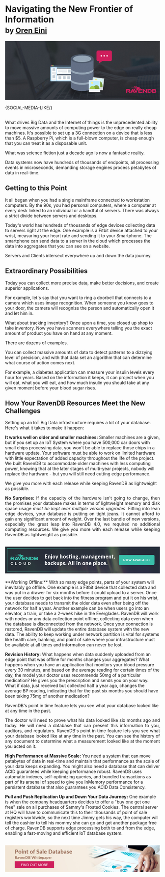 # Navigating the New Frontier of Information <br/><small>by <a href="mailto:ayende@hibernatingrhinos.com">Oren Eini</a></small>

![Navigating the New Frontier of Information: Big Data in IoT](images/nosql-databases-navigating-the-new-frontier-of-information-in-big-data-and-iot.jpg)

{SOCIAL-MEDIA-LIKE/}

<br/>
What drives Big Data and the Internet of things is the unprecedented ability to move massive amounts of computing power to the edge on really cheap machines. It's possible to set up a 3G connection on a device that is less than $5. A Raspberry Pi, which is a full-blown computer, is cheap enough that you can treat it as a disposable unit.

What was science fiction just a decade ago is now a fantastic reality.

Data systems now have hundreds of thousands of endpoints, all processing events in microseconds, demanding storage engines process petabytes of data in real-time.

## Getting to this Point

It all began when you had a single mainframe connected to workstation computers. By the 90s, you had personal computers, where a computer at every desk linked to an individual or a handful of servers. There was always a strict divide between servers and desktops.

Today's world has hundreds of thousands of edge devices collecting data to servers right at the edge. One example is a Fitbit device attached to your wrist, measuring your heart rate and sending it to your Smartphone. The smartphone can send data to a server in the cloud which processes the data into aggregates that you can see on a website.

Servers and Clients intersect everywhere up and down the data journey.

## Extraordinary Possibilities

Today you can collect more precise data, make better decisions, and create superior applications.

For example, let's say that you want to ring a doorbell that connects to a camera which uses image recognition. When someone you know goes to your door, the camera will recognize the person and automatically open it and let him in.

What about tracking inventory? Once upon a time, you closed up shop to take inventory. Now you have scanners everywhere telling you the exact amount of product you have on hand at any moment.

There are dozens of examples.

You can collect massive amounts of data to detect patterns to a dizzying level of precision, and with that data set an algorithm that can determine what course of action comes next.

For example, a diabetes application can measure your insulin levels every hour for years. Based on the information it keeps, it can project when you will eat, what you will eat, and how much insulin you should take at any given moment before your blood sugar rises.

## How Your RavenDB Resources Meet the New Challenges

Setting up an IoT Big Data infrastructure requires a lot of your database. Here's what it takes to make it happen:

**It works well on older and smaller machines:** Smaller machines are a given, but if you set up an IoT System where you have 500,000 car doors with small chips processing data, you won't be able to replace those chips in a hardware update. Your software must be able to work on limited hardware with little expectation of added capacity throughout the life of the project. We built RavenDB to accommodate older machines with less computing power, knowing that at the later stages of multi-year projects, nobody will replace the hardware - but you will still need cutting edge performance.

<div class="pull-left margin-right">
    <div class="quote-textbox-left">
		We give you more with each release while keeping RavenDB as lightweight as possible.
    </div>
</div>
<p style="text-align:justify">
<strong>No Surprises:</strong> If the capacity of the hardware isn't going to change, then the promises your database makes in terms of lightweight memory and disk space usage <em>must be kept over multiple version upgrades</em>. Fitting into lean edge devices, your database is putting on tight jeans. It cannot afford to gain any significant amount of weight. Over the last bundle of new versions, especially the great leap into RavenDB 4.0, we required no additional computing resources. We give you more with each release while keeping RavenDB as lightweight as possible.</p>
<br/>
<div class="text-center margin-bottom">
    <a href="https://cloud.ravendb.net"><img src="images/ravendb-cloud.png" alt="Managed Cloud Hosting"/></a>
</div>
<br/>
**Working Offline:** With so many edge points, parts of your system will inevitably go offline. One example is a Fitbit device that collected data and was put in a drawer for six months before it could upload to a server. Once the user decides to get back into the fitness program and put it on his wrist, your database needs to transmit the older data even after being off the network for half a year. Another example can be when users go into an elevator, a train, or take a 2-week hike in the Everglades. RavenDB will work with nodes or any data collection point offline, collecting data even when the database is disconnected from the network. Once your connection is restored, RavenDB will update the entire database system with the new data. The ability to keep working under network partition is vital for systems like health care, banking, and point of sale where your infrastructure must be available at all times and information can never be lost.

**Revision History:** What happens when data suddenly uploaded from an edge point that was offline for months changes your aggregates? What happens when you have an application that monitors your blood pressure every 30 minutes, and based on the average reading for certain times of the day, the model your doctor uses recommends 50mg of a particular medication? He gives you the prescription and sends you on your way. What if data, just received but collected half a year ago, changes the average BP reading, indicating that for the past six months you should have been taking 75mg of another medication?
<div class="pull-right margin-left">
    <div class="quote-textbox-right">
		RavenDB's point in time feature lets you see what your database looked like at any time in the past.
    </div>
</div>
<p style="text-align:justify">The doctor will need to prove what his data looked like six months ago and today. He will need a database that can present this information to you, auditors, and regulators. RavenDB's point in time feature lets you see what your database looked like at any time in the past. You can see the history of any document to determine what a measurement looked like at the moment you acted on it.</p>

**High Performance at Massive Scale:** You need a system that can move petabytes of data in real-time and maintain that performance as the scale of your data keeps expanding. You might also need a database that can deliver ACID guarantees while keeping performance robust. RavenDB uses automatic indexes, self-optimizing queries, and bundled transactions as part of its arsenal of speed to give you InMemory performance for a persistent database that also guarantees you ACID Data Consistency.

**Pull and Push Replication Up and Down Your Data Journey:** One example is when the company headquarters decides to offer a "buy one get one free" sale on all purchases of Sammy's Frosted Cookies. The central server at HQ will have to communicate this to their thousands of point of sale registers worldwide, so the next time Jimmy gets his way, the computer will tell the cashier to tell his mommy she can go and get another package free of charge. RavenDB supports edge processing both to and from the edge, enabling a fast-moving and efficient IoT database system.<br/>
<br/>
<div class="text-center">
    <a href="https://ravendb.net/whitepapers/ravendb-point-of-sale-database"><img src="images/point-of-sale-database.jpg" alt="RavenDB Point of Sale Database Whitepaper"/></a>
</div>
<br/>